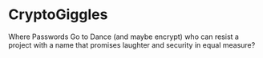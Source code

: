# CryptoGiggles
Where Passwords Go to Dance (and maybe encrypt) who can resist a project with a name that promises laughter and security in equal measure?
